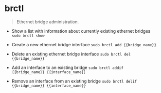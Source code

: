 # brctl
> Ethernet bridge administration.

- Show a list with information about currently existing ethernet bridges
`sudo brctl show`

- Create a new ethernet bridge interface
`sudo brctl add {{bridge_name}}`

- Delete an existing ethernet bridge interface
`sudo brctl del {{bridge_name}}`

- Add an interface to an existing bridge
`sudo brctl addif {{bridge_name}} {{interface_name}}`

- Remove an interface from an existing bridge
`sudo brctl delif {{bridge_name}} {{interface_name}}`
